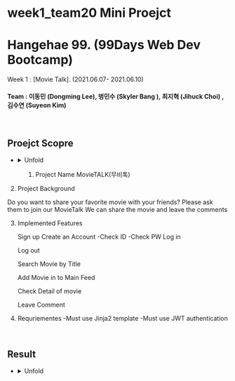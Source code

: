  # week1_team20 Mini Proejct

# Hangehae 99. (99Days Web Dev Bootcamp) 

  Week 1 :  [Movie Talk].  (2021.06.07- 2021.06.10)
#### Team : 이동민 (Dongming Lee),  벙민수 (Skyler Bang ), 최지혁 (Jihuck Choi) , 김수연 (Suyeon Kim)

<br>
 

## Proejct Scopre
* <details>
  <summary>
  Unfold
    
    1. Project Name 
MovieTALK(무비톡)

2. Project Background

Do you want to share your favorite movie with your friends? 
Please ask them to join our MovieTalk 
We can share the movie and leave the comments 

3. Implemented Features 
   
   Sign up
     Create an Account
        -Check ID
        -Check PW 
   Log in
   
   Log out 
   
   Search Movie by Title
   
   Add Movie in to Main Feed
   
   Check Detail of movie 
   
   Leave Comment 
   
4. Requriementes 
   -Must use Jinja2 template 
   -Must use JWT authentication

    
  </summary>
    <br>

## Result
* <details>
  <summary>
   Unfold
  </summary>
    <br>

    Demonstration Video : https://www.youtube.com/watch?v=8Gbv7yYv2qM

  </details>
  <br>
  
  
